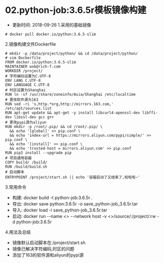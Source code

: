 # 02.python-job:3.6.5r模板镜像构建

- 更新时间: 2018-09-26
1.采用的基础镜像
```
# docker pull docker.io/python:3.6.5-slim
```

2.镜像构建文件Dockerfile
```
# mkdir -p /data/project/python/ && cd /data/project/python/
# vim Dockerfile
FROM docker.io/python:3.6.5-slim
MAINTAINER wxb@rich-f.com
WORKDIR /project/
# 字符编码设置为C.UTF-8
ENV LANG C.UTF-8
ENV LANGUAGE C.UTF-8
# 时区设置为Shanghai
RUN ln -sf /usr/share/zoneinfo/Asia/Shanghai /etc/localtime
# 更改软件源为163
RUN sed -ri 's,http.*org,http://mirrors.163.com,' /etc/apt/sources.list
RUN apt-get update && apt-get -y install libcurl4-openssl-dev libffi-dev libssl-dev gcc g++
# 更改pypi源为aliyun
RUN mkdir -p /root/.pip/ && cd /root/.pip/ \
  && echo '[global]' >> pip.conf \
  && echo 'index-url = https://mirrors.aliyun.com/pypi/simple/' >> pip.conf \
  && echo '[install]' >> pip.conf \
  && echo 'trusted-host = mirrors.aliyun.com' >> pip.conf
RUN pip3 install --upgrade pip
# 项目通用容器
COPY build/ /build/
RUN /build/build.sh
# 启动脚本
ENTRYPOINT /project/start.sh || echo '容器启动了又结束了,啦啦啦~'
```

3.常用命令
- 构建: docker build -t python-job:3.6.5r .
- 导出: docker save python:3.6.5r -o save_python-job_3.6.5r.tar
- 导入: docker load -i save_python-job_3.6.5r.tar
- 启动: docker run --name <> --network host -v <>/source/:/project/:rw -d python-job:3.6.5r

4.用法及总结
- 镜像默认启动脚本在:/project/start.sh
- 镜像已解决字符编码,时区的问题
- 添加了163的软件源和aliyun的pypi源

